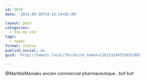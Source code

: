 ```yaml
---
id: 5678
date: '2011-09-20T14:14:14+02:00'

layout: post
categories:
  - Vis ma vie
tags:
  - tweet
format: status
publish_social: no
guid: 'http://tweets.local/?birdsite_tweet=116153194752655360'

---
```


@MarlbIsManiaks ancien commercial pharmaceutique.. bof bof